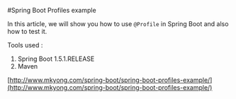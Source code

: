 #Spring Boot Profiles example

In this article, we will show you how to use `@Profile` in Spring Boot and also how to test it.

Tools used :

1.  Spring Boot 1.5.1.RELEASE
2.  Maven

[http://www.mkyong.com/spring-boot/spring-boot-profiles-example/](http://www.mkyong.com/spring-boot/spring-boot-profiles-example/)
